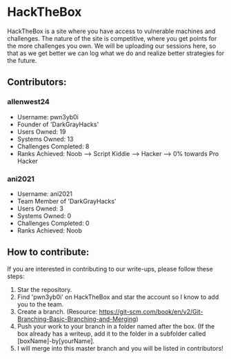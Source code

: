 # HackTheBox

HackTheBox is a site where you have access to vulnerable machines and challenges. The nature of the site is competitive, where 
you get points for the more challenges you own. We will be uploading our sessions here, so that as we get better we can log what we do
and realize better strategies for the future.

## Contributors:

### allenwest24
- Username: pwn3yb0i
- Founder of 'DarkGrayHacks'
- Users Owned: 19
- Systems Owned: 13
- Challenges Completed: 8
- Ranks Achieved: Noob --> Script Kiddie --> Hacker --> 0% towards Pro Hacker 

### ani2021
- Username: ani2021
- Team Member of 'DarkGrayHacks'
- Users Owned: 3
- Systems Owned: 0
- Challenges Completed: 0
- Ranks Achieved: Noob 

## How to contribute:

If you are interested in contributing to our write-ups, please follow these steps:
  1. Star the repository.
  2. Find 'pwn3yb0i' on HackTheBox and star the account so I know to add you to the team.
  3. Create a branch. (Resource: https://git-scm.com/book/en/v2/Git-Branching-Basic-Branching-and-Merging)
  4. Push your work to your branch in a folder named after the box. (If the box already has a writeup, add it to the folder in a subfolder called [boxName]-by[yourName].
  5. I will merge into this master branch and you will be listed in contributors!
